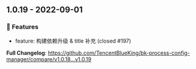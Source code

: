 
## 1.0.19 - 2022-09-01 

### 🚀 Features

- feature: 构建依赖升级 & title 补充 (closed #197)



**Full Changelog**: https://github.com/TencentBlueKing/bk-process-config-manager/compare/v1.0.18...v1.0.19

